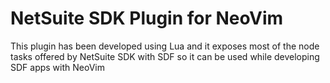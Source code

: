 # NetSuite SDK Plugin for NeoVim

This plugin has been developed using Lua and it exposes most of the node tasks offered by NetSuite SDK with SDF so it can be used while developing SDF apps with NeoVim
